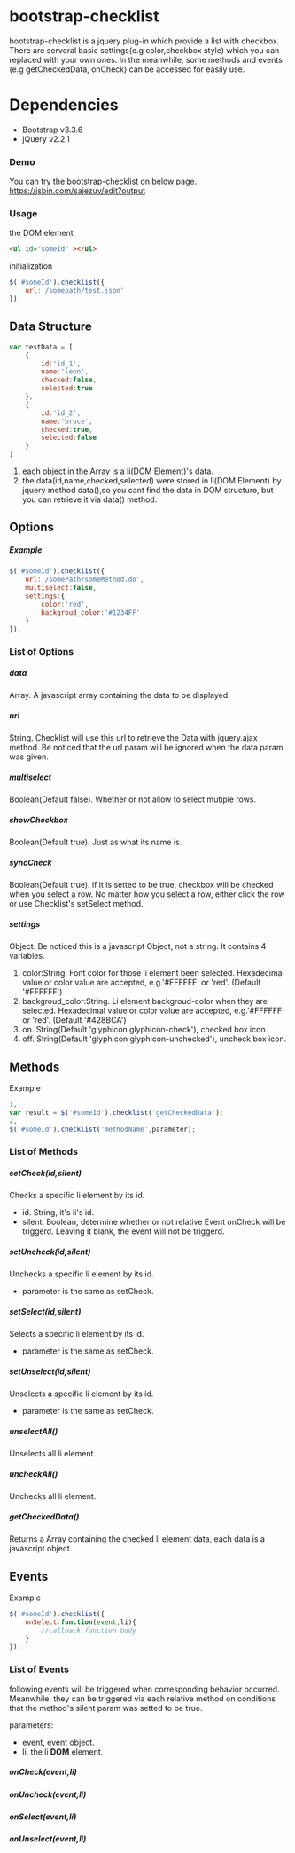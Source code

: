 # bootstrap-checklist
bootstrap-checklist is a jquery plug-in which provide a list with checkbox. There are serveral basic settings(e.g color,checkbox style) which you can replaced with your own ones. In the meanwhile, some methods and events (e.g getCheckedData, onCheck) can be accessed for easily use.

# Dependencies
- Bootstrap v3.3.6
- jQuery v2.2.1

### Demo
You can try the bootstrap-checklist on below page.
https://jsbin.com/sajezuv/edit?output
### Usage
the DOM element
```html
<ul id="someId" ></ul>
```
initialization

```javascript
$('#someId').checklist({
    url:'/somepath/test.json'
});
```
## Data Structure

```javascript
var testData = [
    {
        id:'id_1',
        name:'leon',
        checked:false,
        selected:true
    },
    {
        id:'id_2',
        name:'bruce',
        checked:true,
        selected:false
    }
]
```

1. each object in the Array is a li(DOM Element)'s data.
2. the data(id,name,checked,selected) were stored in li(DOM Element) by jquery method data(),so you cant find the data in DOM structure, but you can retrieve it via data() method.


## Options
##### Example

```javascript
$('#someId').checklist({
    url:'/somePath/someMethod.do',
    multiselect:false,
    settings:{
		color:'red',
		backgroud_color:'#1234FF'
    }
});
```

### List of Options
##### data
Array. A javascript array containing the data to be displayed.
##### url
String. Checklist will use this url to retrieve the Data with jquery.ajax method. Be noticed that the url param will be ignored when the data param was given.
##### multiselect
Boolean(Default false). Whether or not allow to select mutiple rows.
##### showCheckbox
Boolean(Default true). Just as what its name is.
##### syncCheck
Boolean(Default true). if it is setted to be true, checkbox will be checked when you select a row. No matter how you select a row, either click the row or use Checklist's setSelect method.
##### settings
Object. Be noticed this is a javascript Object, not a string. It contains 4 variables.
1. color:String. Font color for those li element been selected. Hexadecimal value or color value are accepted, e.g.'#FFFFFF' or 'red'. (Default '#FFFFFF')
2. backgroud_color:String. Li element backgroud-color when they are selected. Hexadecimal value or color value are accepted, e.g.'#FFFFFF' or 'red'. (Default '#428BCA')
3. on. String(Default 'glyphicon glyphicon-check'), checked box icon.
4. off. String(Default 'glyphicon glyphicon-unchecked'), uncheck box icon.

## Methods
Example

```javascript
1,
var result = $('#someId').checklist('getCheckedData');
2,
$('#someId').checklist('methodName',parameter);
```

### List of Methods
##### setCheck(id,silent)
Checks a specific li element by its id.
- id. String, it's li's id.
- silent. Boolean, determine whether or not relative Event onCheck will be triggerd. Leaving it blank, the event will not be triggerd.

##### setUncheck(id,silent)
Unchecks a specific li element by its id.
- parameter is the same as setCheck.

##### setSelect(id,silent)
Selects a specific li element by its id.
- parameter is the same as setCheck.

##### setUnselect(id,silent)
Unselects a specific li element by its id.
- parameter is the same as setCheck.

##### unselectAll()
Unselects all li element.

##### uncheckAll()
Unchecks all li element.

##### getCheckedData()
Returns a Array containing the checked li element data, each data is a javascript object.

## Events
Example

```javascript
$('#someId').checklist({
    onSelect:function(event,li){
        //callback function body
    }
});
```

### List of Events
following events will be triggered when corresponding behavior occurred. Meanwhile, they can be triggered via each relative method on conditions that the method's silent param was setted to be true.

parameters:
- event, event object.
- li, the li **DOM** element.

##### onCheck(event,li)

##### onUncheck(event,li)

##### onSelect(event,li)

##### onUnselect(event,li)